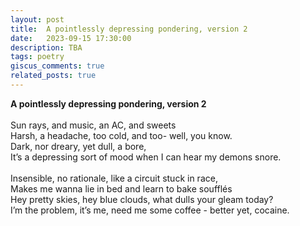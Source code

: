 ```yaml
---
layout: post
title:  A pointlessly depressing pondering, version 2
date:   2023-09-15 17:30:00
description: TBA
tags: poetry
giscus_comments: true
related_posts: true
---
```


<div class="poem">
<b>A pointlessly depressing pondering, version 2</b><br><br>Sun rays, and music, an AC, and sweets<br>Harsh, a headache, too cold, and too- well, you know.<br>Dark, nor dreary, yet dull, a bore,<br>It’s a depressing sort of mood when I can hear my demons snore.<br><br>Insensible, no rationale, like a circuit stuck in race,<br>Makes me wanna lie in bed and learn to bake soufflés<br>Hey pretty skies, hey blue clouds, what dulls your gleam today?<br>I’m the problem, it’s me, need me some coffee - better yet, cocaine.</div>